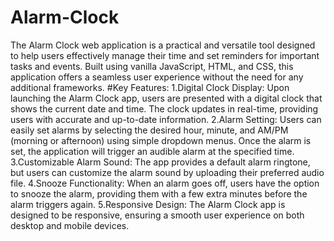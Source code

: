 # Alarm-Clock
The Alarm Clock web application is a practical and versatile tool designed to help users effectively manage their time and set reminders for important tasks and events. Built using vanilla JavaScript, HTML, and CSS, this application offers a seamless user experience without the need for any additional frameworks.
#Key Features:
1.Digital Clock Display: Upon launching the Alarm Clock app, users are presented with a digital clock that shows the current date and time. The clock updates in real-time, providing users with accurate and up-to-date information.
2.Alarm Setting: Users can easily set alarms by selecting the desired hour, minute, and AM/PM (morning or afternoon) using simple dropdown menus. Once the alarm is set, the application will trigger an audible alarm at the specified time.
3.Customizable Alarm Sound: The app provides a default alarm ringtone, but users can customize the alarm sound by uploading their preferred audio file.
4.Snooze Functionality: When an alarm goes off, users have the option to snooze the alarm, providing them with a few extra minutes before the alarm triggers again.
5.Responsive Design: The Alarm Clock app is designed to be responsive, ensuring a smooth user experience on both desktop and mobile devices.
